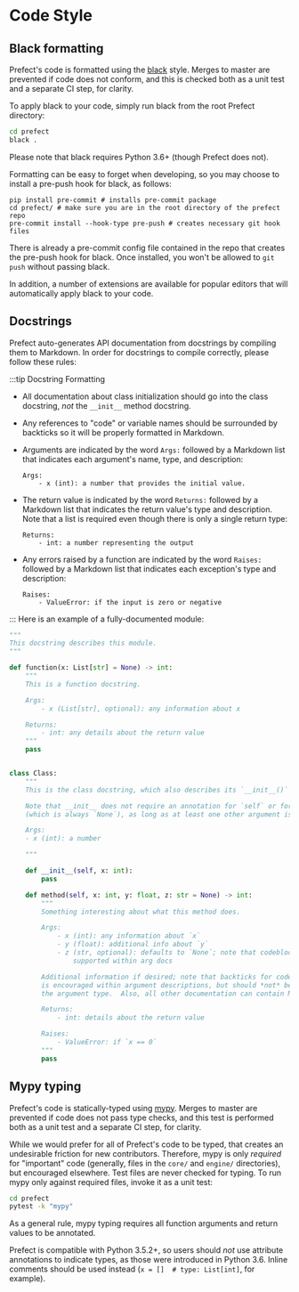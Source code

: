 # Code Style

## Black formatting

Prefect's code is formatted using the [black](https://github.com/ambv/black) style. Merges to master are prevented if code does not conform, and this is checked both as a unit test and a separate CI step, for clarity.

To apply black to your code, simply run black from the root Prefect directory:

```bash
cd prefect
black .
```

Please note that black requires Python 3.6+ (though Prefect does not).

Formatting can be easy to forget when developing, so you may choose to install a pre-push hook for black, as follows:

```
pip install pre-commit # installs pre-commit package
cd prefect/ # make sure you are in the root directory of the prefect repo
pre-commit install --hook-type pre-push # creates necessary git hook files
```

There is already a pre-commit config file contained in the repo that creates the pre-push hook for black. Once installed, you won't be allowed to `git push` without passing black.

In addition, a number of extensions are available for popular editors that will automatically apply black to your code.

## Docstrings

Prefect auto-generates API documentation from docstrings by compiling them to Markdown. In order for docstrings to compile correctly, please follow these rules:

:::tip Docstring Formatting
- All documentation about class initialization should go into the class docstring, _not_ the `__init__` method docstring.
- Any references to "code" or variable names should be surrounded by backticks so it will be properly formatted in Markdown.
- Arguments are indicated by the word `Args:` followed by a Markdown list that indicates each argument's name, type, and description:
    ```
    Args:
        - x (int): a number that provides the initial value.
    ```


- The return value is indicated by the word `Returns:` followed by a Markdown list that indicates the return value's type and description. Note that a list is required even though there is only a single return type:

    ```
    Returns:
        - int: a number representing the output
    ```

- Any errors raised by a function are indicated by the word `Raises:` followed by a Markdown list  that indicates each exception's type and description:

    ```
    Raises:
        - ValueError: if the input is zero or negative
    ```

:::
Here is an example of a fully-documented module:

```python
"""
This docstring describes this module.
"""

def function(x: List[str] = None) -> int:
    """
    This is a function docstring.

    Args:
        - x (List[str], optional): any information about x

    Returns:
        - int: any details about the return value
    """
    pass


class Class:
    """
    This is the class docstring, which also describes its `__init__()` constructor.

    Note that __init__ does not require an annotation for `self` or for the return value
    (which is always `None`), as long as at least one other argument is typed.

    Args:
    - x (int): a number

    """

    def __init__(self, x: int):
        pass

    def method(self, x: int, y: float, z: str = None) -> int:
        """
        Something interesting about what this method does.

        Args:
            - x (int): any information about `x`
            - y (float): additional info about `y`
            - z (str, optional): defaults to `None`; note that codeblocks are not currently
                supported within arg docs

        Additional information if desired; note that backticks for code formatting
        is encouraged within argument descriptions, but should *not* be used in
        the argument type.  Also, all other documentation can contain Markdown.

        Returns:
            - int: details about the return value

        Raises:
            - ValueError: if `x == 0`
        """
        pass
```

## Mypy typing

Prefect's code is statically-typed using [mypy](http://mypy-lang.org/). Merges to master are prevented if code does not pass type checks, and this test is performed both as a unit test and a separate CI step, for clarity.

While we would prefer for all of Prefect's code to be typed, that creates an undesirable friction for new contributors. Therefore, mypy is only *required* for "important" code (generally, files in the `core/` and `engine/` directories), but encouraged elsewhere. Test files are never checked for typing. To run mypy only against required files, invoke it as a unit test:

```bash
cd prefect
pytest -k "mypy"
```

As a general rule, mypy typing requires all function arguments and return values to be annotated.

Prefect is compatible with Python 3.5.2+, so users should *not* use attribute annotations to indicate types, as those were introduced in Python 3.6. Inline comments should be used instead (`x = []  # type: List[int]`, for example).
